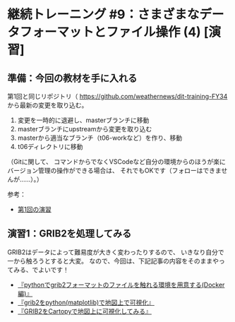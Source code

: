 # 継続トレーニング #9：さまざまなデータフォーマットとファイル操作 (4) [演習]

## 準備：今回の教材を手に入れる

第1回と同じリポジトリ（ https://github.com/weathernews/dit-training-FY34 から最新の変更を取り込む。

1. 変更を一時的に退避し、masterブランチに移動
2. masterブランチにupstreamから変更を取り込む
3. masterから適当なブランチ（t06-workなど）を作り、移動
4. t06ディレクトリに移動

（Gitに関して、
コマンドからでなくVSCodeなど自分の環境からのほうが楽にバージョン管理の操作ができる場合は、
それでもOKです（フォローはできませんが……）。）

参考：

* [第1回の演習](t01-version-control-exercise.md)


## 演習1：GRIB2を処理してみる

GRIB2はデータによって難易度が大きく変わったりするので、
いきなり自分で一から触ろうとすると大変。
なので、今回は、下記記事の内容をそのままやってみる、でよいです！

* [『pythonでgrib2フォーマットのファイルを触れる環境を用意する(Docker編)』](https://qiita.com/mhangyo/items/8494a8039973ba220ce5)
* [『grib2をpython(matplotlib)で地図上で可視化』](https://qiita.com/mhangyo/items/f06debce3975a269a658)
* [『GRIB2をCartopyで地図上に可視化してみる』](https://qiita.com/noritada/items/1f808682b62efffaeced)
